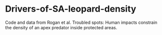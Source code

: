 # Drivers-of-SA-leopard-density
Code and data from Rogan et al. Troubled spots: Human impacts constrain the density of an apex predator inside protected areas.
